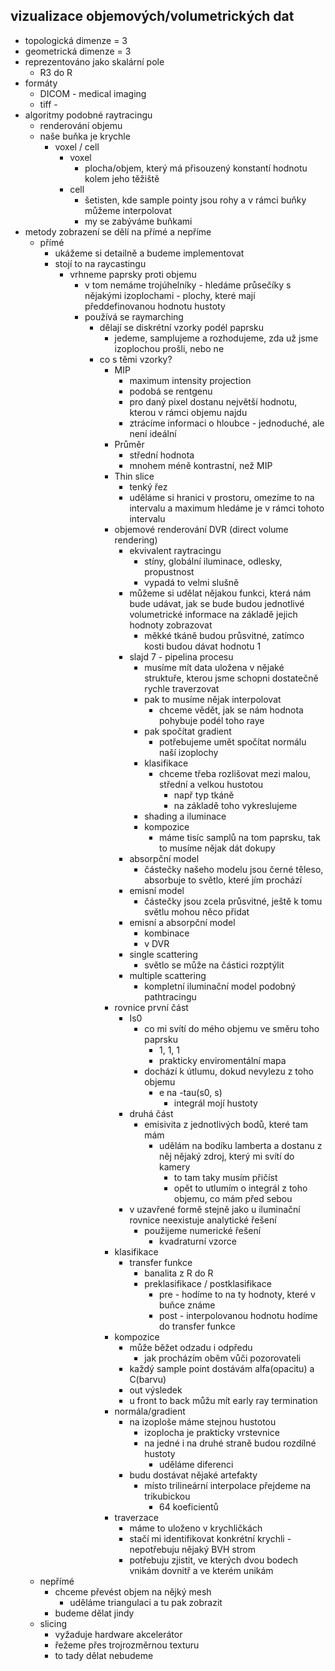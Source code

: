 ## vizualizace objemových/volumetrických dat
- topologická dimenze = 3
- geometrická dimenze = 3
- reprezentováno jako skalární pole
  - R3 do R
- formáty
  - DICOM - medical imaging
  - tiff -
- algoritmy podobné raytracingu
  - renderování objemu
  - naše buňka je krychle
    - voxel / cell
      - voxel
        - plocha/objem, který má přisouzený konstantí hodnotu kolem jeho těžiště
      - cell
        - šetisten, kde sample pointy jsou rohy a v rámci buňky můžeme interpolovat
        - my se zabýváme buňkami
- metody zobrazení se dělí na přímé a nepříme
  - přímé
    - ukážeme si detailně a budeme implementovat
    - stojí to na raycastingu
      - vrhneme paprsky proti objemu
        - v tom nemáme trojúhelníky - hledáme průsečíky s nějakými izoplochami - plochy, které mají předdefinovanou hodnotu hustoty
        - používá se raymarching
          - dělají se diskrétní vzorky podél paprsku
            - jedeme, samplujeme a rozhodujeme, zda už jsme izoplochou prošli, nebo ne
          - co s těmi vzorky?
            - MIP
              - maximum intensity projection
              - podobá se rentgenu
              - pro daný pixel dostanu největší hodnotu, kterou v rámci objemu najdu
              - ztrácíme informaci o hloubce - jednoduché, ale není ideální
            - Průměr
              - střední hodnota
              - mnohem méně kontrastní, než MIP
            - Thin slice
              - tenký řez
              - uděláme si hranici v prostoru, omezíme to na intervalu a maximum hledáme je v rámci tohoto intervalu
            - objemové renderování DVR (direct volume rendering)
              - ekvivalent raytracingu
                - stíny, globální iluminace, odlesky, propustnost
                - vypadá to velmi slušně
              - můžeme si udělat nějakou funkci, která nám bude udávat, jak se bude budou jednotlivé volumetrické informace na základě jejich hodnoty zobrazovat
                - měkké tkáně budou průsvitné, zatímco kosti budou dávat hodnotu 1
              - slajd 7 - pipelina procesu
                - musíme mít data uložena v nějaké struktuře, kterou jsme schopni dostatečně rychle traverzovat
                - pak to musíme nějak interpolovat
                  - chceme vědět, jak se nám hodnota pohybuje podél toho raye
                - pak spočítat gradient
                  - potřebujeme umět spočítat normálu naší izoplochy
                - klasifikace
                  - chceme třeba rozlišovat mezi malou, střední a velkou hustotou
                    - např typ tkáně
                    - na základě toho vykreslujeme
                - shading a iluminace
                - kompozice
                  - máme tisíc samplů na tom paprsku, tak to musíme nějak dát dokupy
              - absorpční model
                - částečky našeho modelu jsou černé těleso, absorbuje to světlo, které jím prochází
              - emisní model
                - částečky jsou zcela průsvitné, ještě k tomu světlu mohou něco přidat
              - emisní a absorpční model
                - kombinace
                - v DVR
              - single scattering
                - světlo se může na částici rozptýlit
              - multiple scattering
                - kompletní iluminační model podobný pathtracingu
            - rovnice
              první část
                - Is0
                  - co mi svítí do mého objemu ve směru toho paprsku
                    - 1, 1, 1
                    - prakticky enviromentální mapa
                  - dochází k útlumu, dokud nevylezu z toho objemu
                    - e na -tau(s0, s)
                      - integrál mojí hustoty
              - druhá část
                - emisivita z jednotlivých bodů, které tam mám
                  - udělám na bodíku lamberta a dostanu z něj nějaký zdroj, který mi svítí do kamery
                    - to tam taky musím přičíst
                    - opět to utlumím o integrál z toho objemu, co mám před sebou
              - v uzavřené formě stejně jako u iluminační rovnice neexistuje analytické řešení
                - použijeme numerické řešení
                  - kvadraturní vzorce
            - klasifikace
              - transfer funkce
                - banalita z R do R
                - preklasifikace / postklasifikace
                  - pre - hodíme to na ty hodnoty, které v buňce známe
                  - post - interpolovanou hodnotu hodíme do transfer funkce
            - kompozice
              - může běžet odzadu i odpředu
                - jak procházím oběm vůči pozorovateli
              - každý sample point dostávám alfa(opacitu) a C(barvu)
              - out výsledek
              - u front to back můžu mít early ray termination
            - normála/gradient
              - na izoploše máme stejnou hustotou
                - izoplocha je prakticky vrstevnice
                - na jedné i na druhé straně budou rozdílné hustoty
                  - uděláme diferenci
              - budu dostávat nějaké artefakty
                - místo trilineární interpolace přejdeme na trikubickou
                  - 64 koeficientů
            - traverzace
              - máme to uloženo v krychličkách
              - stačí mi identifikovat konkrétní krychli - nepotřebuju nějaký BVH strom
              - potřebuju zjistit, ve kterých dvou bodech vnikám dovnitř a ve kterém unikám
  - nepřímé
    - chceme převést objem na nějký mesh
      - uděláme triangulaci a tu pak zobrazit
    - budeme dělat jindy
  - slicing
    - vyžaduje hardware akcelerátor
    - řežeme přes trojrozměrnou texturu
    - to tady dělat nebudeme
